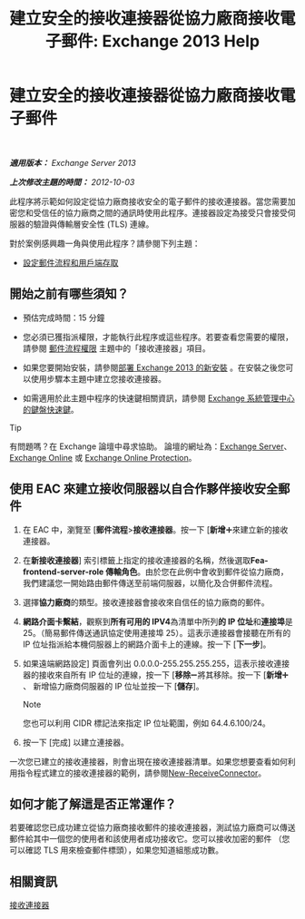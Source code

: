 ﻿---
title: '建立安全的接收連接器從協力廠商接收電子郵件: Exchange 2013 Help'
TOCTitle: 建立安全的接收連接器從協力廠商接收電子郵件
ms:assetid: 06aa692c-7940-4a14-a722-058c47440f85
ms:mtpsurl: https://technet.microsoft.com/zh-tw/library/JJ673037(v=EXCHG.150)
ms:contentKeyID: 50472492
ms.date: 05/21/2018
mtps_version: v=EXCHG.150
ms.translationtype: MT
---

# 建立安全的接收連接器從協力廠商接收電子郵件

 

_**適用版本：** Exchange Server 2013_

_**上次修改主題的時間：** 2012-10-03_

此程序將示範如何設定從協力廠商接收安全的電子郵件的接收連接器。當您需要加密您和受信任的協力廠商之間的通訊時使用此程序。連接器設定為接受只會接受伺服器的驗證與傳輸層安全性 (TLS) 連線。

對於案例感興趣一角與使用此程序？請參閱下列主題：

  - [設定郵件流程和用戶端存取](configure-mail-flow-and-client-access-exchange-2013-help.md)

## 開始之前有哪些須知？

  - 預估完成時間：15 分鐘

  - 您必須已獲指派權限，才能執行此程序或這些程序。若要查看您需要的權限，請參閱 [郵件流程權限](mail-flow-permissions-exchange-2013-help.md) 主題中的「接收連接器」項目。

  - 如果您要開始安裝，請參閱[部署 Exchange 2013 的新安裝](deploy-a-new-installation-of-exchange-2013-exchange-2013-help.md) 。在安裝之後您可以使用步驟本主題中建立您接收連接器。

  - 如需適用於此主題中程序的快速鍵相關資訊，請參閱 [Exchange 系統管理中心的鍵盤快速鍵](keyboard-shortcuts-in-the-exchange-admin-center-exchange-online-protection-help.md)。


> [!TIP]  
> 有問題嗎？在 Exchange 論壇中尋求協助。 論壇的網址為：<a href="https://go.microsoft.com/fwlink/p/?linkid=60612">Exchange Server</a>、 <a href="https://go.microsoft.com/fwlink/p/?linkid=267542">Exchange Online</a> 或 <a href="https://go.microsoft.com/fwlink/p/?linkid=285351">Exchange Online Protection</a>。




## 使用 EAC 來建立接收伺服器以自合作夥伴接收安全郵件

1.  在 EAC 中，瀏覽至 \[**郵件流程**\>**接收連接器**。按一下 \[**新增**![加入圖示](images/JJ218640.c1e75329-d6d7-4073-a27d-498590bbb558(EXCHG.150).gif "加入圖示")來建立新的接收連接器。

2.  在**新接收連接器**\] 索引標籤上指定的接收連接器的名稱，然後選取**Fea-frontend-server-role 傳輸角色**。由於您在此例中會收到郵件從協力廠商，我們建議您一開始路由郵件傳送至前端伺服器，以簡化及合併郵件流程。

3.  選擇**協力廠商**的類型。接收連接器會接收來自信任的協力廠商的郵件。

4.  **網路介面卡繫結**，觀察到**所有可用的 IPV4**為清單中所列**的 IP 位址**和**連接埠**是 25。（簡易郵件傳送通訊協定使用連接埠 25）。這表示連接器會接聽在所有的 IP 位址指派給本機伺服器上的網路介面卡上的連線。按一下 \[**下一步**\]。

5.  如果遠端網路設定\] 頁面會列出 0.0.0.0-255.255.255.255，這表示接收連接器的接收來自所有 IP 位址的連線，按一下 \[**移除**![\[移除\] 圖示](images/JJ657492.479b6ced-8d64-4277-a725-f17fea202b28(EXCHG.150).gif "[移除] 圖示")將其移除。按一下 \[**新增**![加入圖示](images/JJ218640.c1e75329-d6d7-4073-a27d-498590bbb558(EXCHG.150).gif "加入圖示")、 新增協力廠商伺服器的 IP 位址並按一下 \[**儲存**\]。
    
    > [!NOTE]  
    > 您也可以利用 CIDR 標記法來指定 IP 位址範圍，例如 64.4.6.100/24。


6.  按一下 \[完成\] 以建立連接器。

一次您已建立的接收連接器，則會出現在接收連接器清單。如果您想要查看如何利用指令程式建立的接收連接器的範例，請參閱[New-ReceiveConnector](https://technet.microsoft.com/zh-tw/library/bb125139\(v=exchg.150\))。

## 如何才能了解這是否正常運作？

若要確認您已成功建立從協力廠商接收郵件的接收連接器，測試協力廠商可以傳送郵件給其中一個您的使用者和該使用者成功接收它。您可以接收加密的郵件 （您可以確認 TLS 用來檢查郵件標頭），如果您知道組態成功數。

## 相關資訊

[接收連接器](receive-connectors-exchange-2013-help.md)


